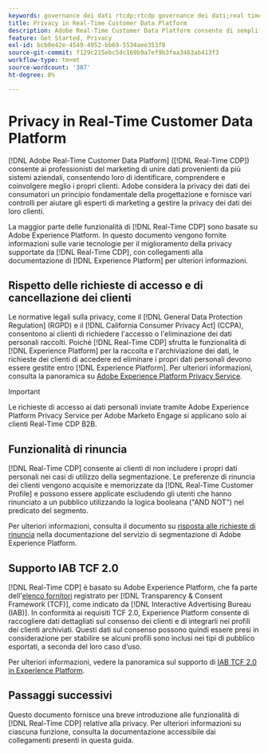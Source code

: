 ```yaml
---
keywords: governance dei dati rtcdp;rtcdp governance dei dati;real time customer data profile data governance;privacy rtcdp;rtcdp privacy
title: Privacy in Real-Time Customer Data Platform
description: Adobe Real-Time Customer Data Platform consente di semplificare il processo di conformità delle operazioni sui dati alle normative sulla privacy.
feature: Get Started, Privacy
exl-id: bcb0e42e-4549-4952-bb69-5534aee353f8
source-git-commit: f129c215ebc5dc169b9a7ef9b3faa3463ab413f3
workflow-type: tm+mt
source-wordcount: '387'
ht-degree: 0%

---
```


# Privacy in Real-Time Customer Data Platform

[!DNL Adobe Real-Time Customer Data Platform] ([!DNL Real-Time CDP]) consente ai professionisti del marketing di unire dati provenienti da più sistemi aziendali, consentendo loro di identificare, comprendere e coinvolgere meglio i propri clienti. Adobe considera la privacy dei dati dei consumatori un principio fondamentale della progettazione e fornisce vari controlli per aiutare gli esperti di marketing a gestire la privacy dei dati dei loro clienti.

La maggior parte delle funzionalità di [!DNL Real-Time CDP] sono basate su Adobe Experience Platform. In questo documento vengono fornite informazioni sulle varie tecnologie per il miglioramento della privacy supportate da [!DNL Real-Time CDP], con collegamenti alla documentazione di [!DNL Experience Platform] per ulteriori informazioni.

## Rispetto delle richieste di accesso e di cancellazione dei clienti

Le normative legali sulla privacy, come il [!DNL General Data Protection Regulation] (RGPD) e il [!DNL California Consumer Privacy Act] (CCPA), consentono ai clienti di richiedere l&#39;accesso o l&#39;eliminazione dei dati personali raccolti. Poiché [!DNL Real-Time CDP] sfrutta le funzionalità di [!DNL Experience Platform] per la raccolta e l&#39;archiviazione dei dati, le richieste dei clienti di accedere ed eliminare i propri dati personali devono essere gestite entro [!DNL Experience Platform]. Per ulteriori informazioni, consulta la panoramica su [Adobe Experience Platform Privacy Service](../../privacy-service/home.md).

>[!IMPORTANT]
>
> Le richieste di accesso ai dati personali inviate tramite Adobe Experience Platform Privacy Service per Adobe Marketo Engage si applicano solo ai clienti Real-Time CDP B2B.

## Funzionalità di rinuncia

[!DNL Real-Time CDP] consente ai clienti di non includere i propri dati personali nei casi di utilizzo della segmentazione. Le preferenze di rinuncia dei clienti vengono acquisite e memorizzate da [!DNL Real-Time Customer Profile] e possono essere applicate escludendo gli utenti che hanno rinunciato a un pubblico utilizzando la logica booleana (&quot;AND NOT&quot;) nel predicato del segmento.

Per ulteriori informazioni, consulta il documento su [risposta alle richieste di rinuncia](../../segmentation/tutorials/consents.md) nella documentazione del servizio di segmentazione di Adobe Experience Platform.

## Supporto IAB TCF 2.0

[!DNL Real-Time CDP] è basato su Adobe Experience Platform, che fa parte dell&#39;[elenco fornitori](https://iabeurope.eu/vendor-list-tcf/) registrato per [!DNL Transparency & Consent Framework (TCF)], come indicato da [!DNL Interactive Advertising Bureau (IAB)]. In conformità ai requisiti TCF 2.0, Experience Platform consente di raccogliere dati dettagliati sul consenso dei clienti e di integrarli nei profili dei clienti archiviati. Questi dati sul consenso possono quindi essere presi in considerazione per stabilire se alcuni profili sono inclusi nei tipi di pubblico esportati, a seconda del loro caso d’uso.

Per ulteriori informazioni, vedere la panoramica sul supporto di [IAB TCF 2.0 in Experience Platform](../../landing/governance-privacy-security/consent/iab/overview.md).

## Passaggi successivi

Questo documento fornisce una breve introduzione alle funzionalità di [!DNL Real-Time CDP] relative alla privacy. Per ulteriori informazioni su ciascuna funzione, consulta la documentazione accessibile dai collegamenti presenti in questa guida.
